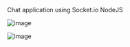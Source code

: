 Chat application using Socket.io NodeJS

![image](https://user-images.githubusercontent.com/47223560/133129067-62846677-651b-4d82-824b-ee8c41e97aaa.png)

![image](https://user-images.githubusercontent.com/47223560/133129335-6dafc884-ea9a-475d-8a0a-abddfc468890.png)




